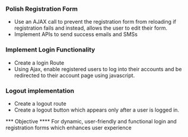 ### Polish Registration Form
- Use an AJAX call to prevent the registration form from reloading if registration fails and instead, allows the user to edit their form.
- Implement APIs to send success emails and SMSs

### Implement Login Functionality
- Create a login Route
- Using Ajax, enable registered users to log into their accounts and be redirected to their account page using javascript.

### Logout implementation
- Create a logout route
- Create a logout button which appears only after a user is logged in.

*** Objective ****
   For dynamic, user-friendly and functional login and registration forms which enhances user experience